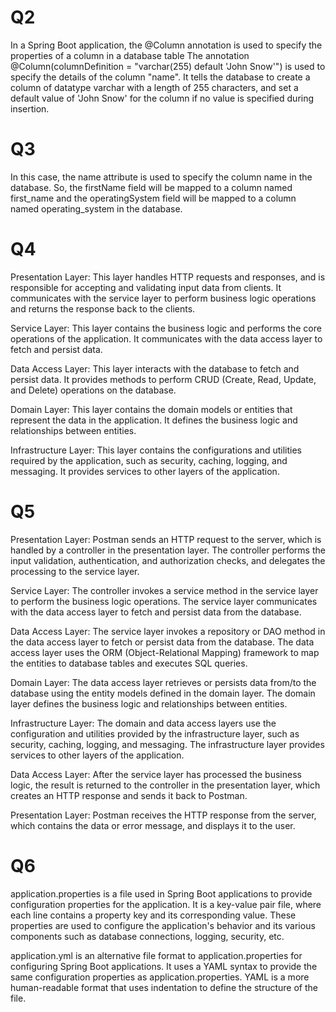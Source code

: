 # Q2
In a Spring Boot application, the @Column annotation is used to specify the properties of a column in a database table
The annotation @Column(columnDefinition = "varchar(255) default 'John Snow'") is used to specify the details of the column "name". It tells the database to create a column of datatype varchar with a length of 255 characters, and set a default value of 'John Snow' for the column if no value is specified during insertion.

# Q3

In this case, the name attribute is used to specify the column name in the database. So, the firstName field will be mapped to a column named first_name and the operatingSystem field will be mapped to a column named operating_system in the database.

# Q4

Presentation Layer: This layer handles HTTP requests and responses, and is responsible for accepting and validating input data from clients. It communicates with the service layer to perform business logic operations and returns the response back to the clients.

Service Layer: This layer contains the business logic and performs the core operations of the application. It communicates with the data access layer to fetch and persist data.

Data Access Layer: This layer interacts with the database to fetch and persist data. It provides methods to perform CRUD (Create, Read, Update, and Delete) operations on the database.

Domain Layer: This layer contains the domain models or entities that represent the data in the application. It defines the business logic and relationships between entities.

Infrastructure Layer: This layer contains the configurations and utilities required by the application, such as security, caching, logging, and messaging. It provides services to other layers of the application.

# Q5

Presentation Layer: Postman sends an HTTP request to the server, which is handled by a controller in the presentation layer. The controller performs the input validation, authentication, and authorization checks, and delegates the processing to the service layer.

Service Layer: The controller invokes a service method in the service layer to perform the business logic operations. The service layer communicates with the data access layer to fetch and persist data from the database.

Data Access Layer: The service layer invokes a repository or DAO method in the data access layer to fetch or persist data from the database. The data access layer uses the ORM (Object-Relational Mapping) framework to map the entities to database tables and executes SQL queries.

Domain Layer: The data access layer retrieves or persists data from/to the database using the entity models defined in the domain layer. The domain layer defines the business logic and relationships between entities.

Infrastructure Layer: The domain and data access layers use the configuration and utilities provided by the infrastructure layer, such as security, caching, logging, and messaging. The infrastructure layer provides services to other layers of the application.

Data Access Layer: After the service layer has processed the business logic, the result is returned to the controller in the presentation layer, which creates an HTTP response and sends it back to Postman.

Presentation Layer: Postman receives the HTTP response from the server, which contains the data or error message, and displays it to the user.

# Q6

application.properties is a file used in Spring Boot applications to provide configuration properties for the application. It is a key-value pair file, where each line contains a property key and its corresponding value. These properties are used to configure the application's behavior and its various components such as database connections, logging, security, etc. 

application.yml is an alternative file format to application.properties for configuring Spring Boot applications. It uses a YAML syntax to provide the same configuration properties as application.properties. YAML is a more human-readable format that uses indentation to define the structure of the file. 




























